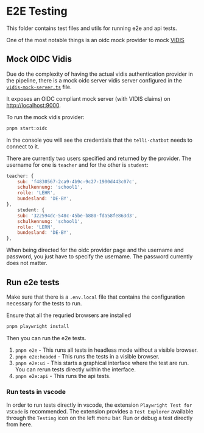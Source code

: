 # E2E Testing

This folder contains test files and utils for running e2e and api tests.

One of the most notable things is an oidc mock provider to mock [VIDIS](https://www.vidis.schule/)

## Mock OIDC Vidis

Due do the complexity of having the actual vidis authentication provider in the pipeline,
there is a mock oidc server vidis server configured in the [`vidis-mock-server.ts`](./vidis-mock-server.ts) file.

It exposes an OIDC compliant mock server (with VIDIS claims) on [http://localhost:9000](http://localhost:9000).

To run the mock vidis provider:

```sh
pnpm start:oidc
```

In the console you will see the credentials that the `telli-chatbot` needs to connect to it.

There are currently two users specified and returned by the provider. The username for one is `teacher` and for the other is `student`:

```js
teacher: {
    sub: 'f4830567-2ca9-4b9c-9c27-1900d443c07c',
    schulkennung: 'school1',
    rolle: 'LEHR',
    bundesland: 'DE-BY',
},
    student: {
    sub: '322594dc-548c-45be-b880-fda58fe863d3',
    schulkennung: 'school1',
    rolle: 'LERN',
    bundesland: 'DE-BY',
},
```

When being directed for the oidc provider page and the username and password, you just have to specify the username. The password currently does not matter.

## Run e2e tests

Make sure that there is a `.env.local` file that contains the configuration necessary for the tests to run.

Ensure that all the requried browsers are installed

```sh
pnpm playwright install
```

Then you can run the e2e tests.

1. `pnpm e2e` - This runs all tests in headless mode without a visible browser.
2. `pnpm e2e:headed` - This runs the tests in a visible browser.
3. `pnpm e2e:ui` - This starts a graphical interface where the test are run. You can rerun tests directly within the interface.
4. `pnpm e2e:api` - This runs the api tests.

### Run tests in vscode

In order to run tests directly in vscode, the extension `Playwright Test for VSCode` is recommended.
The extension provides a `Test Explorer` available through the `Testing` icon on the left menu bar.
Run or debug a test directly from here.
